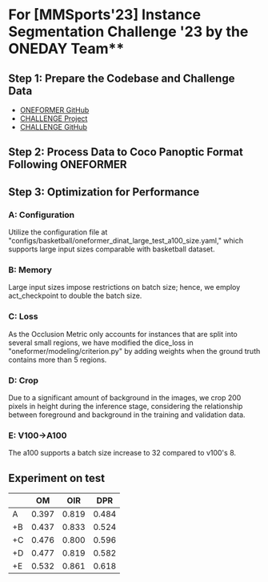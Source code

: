 # For [MMSports'23] Instance Segmentation Challenge '23 by the ONEDAY Team**

## **Step 1: Prepare the Codebase and Challenge Data**
- [ONEFORMER GitHub](https://github.com/SHI-Labs/OneFormer)
- [CHALLENGE Project](https://eval.ai/web/challenges/challenge-page/2070/overview)
- [CHALLENGE GitHub](https://github.com/DeepSportradar/instance-segmentation-challenge)

## **Step 2: Process Data to Coco Panoptic Format Following ONEFORMER**

## **Step 3: Optimization for Performance**
### A: Configuration
Utilize the configuration file at "configs/basketball/oneformer_dinat_large_test_a100_size.yaml," which supports large input sizes comparable with basketball dataset.

### B: Memory
Large input sizes impose restrictions on batch size; hence, we employ act_checkpoint to double the batch size.

### C: Loss
As the Occlusion Metric only accounts for instances that are split into several small regions, we have modified the dice_loss in "oneformer/modeling/criterion.py" by adding weights when the ground truth contains more than 5 regions.

### D: Crop
Due to a significant amount of background in the images, we crop 200 pixels in height during the inference stage, considering the relationship between foreground and background in the training and validation data.

### E: V100->A100
The a100 supports a batch size increase to 32 compared to v100's 8.

## Experiment on test
|    |  OM   |  OIR  |  DPR  |  
| ---|-------|-------|-------|
| A  | 0.397 | 0.819 | 0.484 |
| +B | 0.437 | 0.833 | 0.524 |
| +C | 0.476 | 0.800 | 0.596 |
| +D | 0.477 | 0.819 | 0.582 |
| +E | 0.532 | 0.861 | 0.618 |